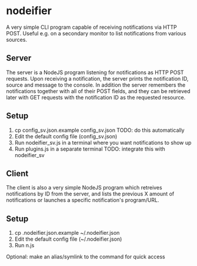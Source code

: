 nodeifier
=========

A very simple CLI program capable of receiving notifications via HTTP POST.
Useful e.g. on a secondary monitor to list notifications from various sources.

Server
------

The server is a NodeJS program listening for notifications as HTTP POST
requests. Upon receiving a notification, the server prints the notification ID,
source and message to the console. In addition the server remembers the
notifications together with all of their POST fields, and they can be retrieved
later with GET requests with the notification ID as the requested resource.

Setup
-----

1. cp config_sv.json.example config_sv.json TODO: do this automatically
2. Edit the default config file (config_sv.json)
3. Run nodeifier_sv.js in a terminal where you want notifications to show up
4. Run plugins.js in a separate terminal TODO: integrate this with nodeifier_sv


Client
------

The client is also a very simple NodeJS program which retreives notifications
by ID from the server, and lists the previous X amount of notifications or
launches a specific notification's program/URL.

Setup
-----

1. cp .nodeifier.json.example ~/.nodeifier.json
2. Edit the default config file (~/.nodeifier.json)
3. Run n.js

Optional: make an alias/symlink to the command for quick access
